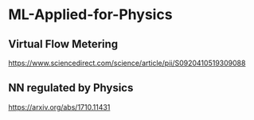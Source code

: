 # ML-Applied-for-Physics

## Virtual Flow Metering
https://www.sciencedirect.com/science/article/pii/S0920410519309088

## NN regulated by Physics
https://arxiv.org/abs/1710.11431
